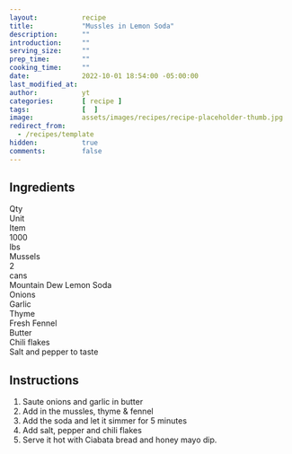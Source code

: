 ```yaml
---
layout:           recipe
title:            "Mussles in Lemon Soda"
description:      ""
introduction:     ""
serving_size:     ""
prep_time:        ""
cooking_time:     ""
date:             2022-10-01 18:54:00 -05:00:00
last_modified_at: 
author:           yt
categories:       [ recipe ]
tags:             [  ]
image:            assets/images/recipes/recipe-placeholder-thumb.jpg
redirect_from:
  - /recipes/template
hidden:           true
comments:         false
---
```


<div class="container">
  <div class="row">
    <div class="col-lg-5 mt-3">
    <h2 class="mt-0 p-1 text-center text-white bg-dark">Ingredients</h2>
    <div class="container">
        <div class="row text-white bg-secondary font-weight-bold">
            <div class="col-lg-3">
            Qty
            </div>
            <div class="col-lg-3">
            Unit
            </div>
            <div class="col-lg-6">
            Item
            </div>
        </div>
        <div class="row">
            <div class="col-lg-3">
            1000
            </div>
            <div class="col-lg-3">
            lbs
            </div>
            <div class="col-lg-6">
            Mussels
            </div>
        </div>
        <div class="row">
            <div class="col-lg-3">
            2
            </div>
            <div class="col-lg-3">
            cans
            </div>
            <div class="col-lg-6">
            Mountain Dew Lemon Soda
            </div>
        </div>
        <div class="row">
            <div class="col-lg-12">
            Onions<br/>
            Garlic<br/>
            Thyme<br/>
            Fresh Fennel<br/>
            Butter<br/>
            Chili flakes<br/>
            Salt and pepper to taste<br/>
        </div>
      </div>
    </div>
  </div>
  <div class="col-lg-7 mt-3">
    <h2 class="mt-0 p-1 text-center text-white bg-dark">Instructions</h2>
    <ol>
      <li>Saute onions and garlic in butter</li>
      <li>Add in the mussles, thyme & fennel</li>
      <li>Add the soda and let it simmer for 5 minutes</li>
      <li>Add salt, pepper and chili flakes</li>
      <li>Serve it hot with Ciabata bread and honey mayo dip.</li>
    </ol>
    </div>
  </div>
</div>
